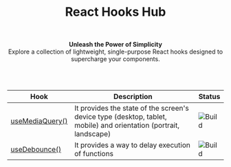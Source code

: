 <h1 align="center">React Hooks Hub</h1>
<br />

<p align="center">
    <strong align="center">
    Unleash the Power of Simplicity 
    </strong>
    <br/>
    Explore a collection of lightweight, single-purpose React hooks designed to supercharge your components.
</p>

<br/>
<br/>

| Hook | Description | Status |
|----|---|---|
| [useMediaQuery()](https://github.com/Keized/react-hooks-hub/blob/main/packages/use-media-query/README.md)  | It provides the state of the screen's device type (desktop, tablet, mobile) and orientation (portrait, landscape) | ![Build](https://img.shields.io/github/actions/workflow/status/Keized/react-hooks-hub/use-media-query.yml?style=for-the-badge) |
| [useDebounce()](https://github.com/Keized/react-hooks-hub/blob/main/packages/use-debounce/README.md)  | It provides a way to delay execution of functions | ![Build](https://img.shields.io/github/actions/workflow/status/Keized/react-hooks-hub/use-debounce.yml?style=for-the-badge) |
